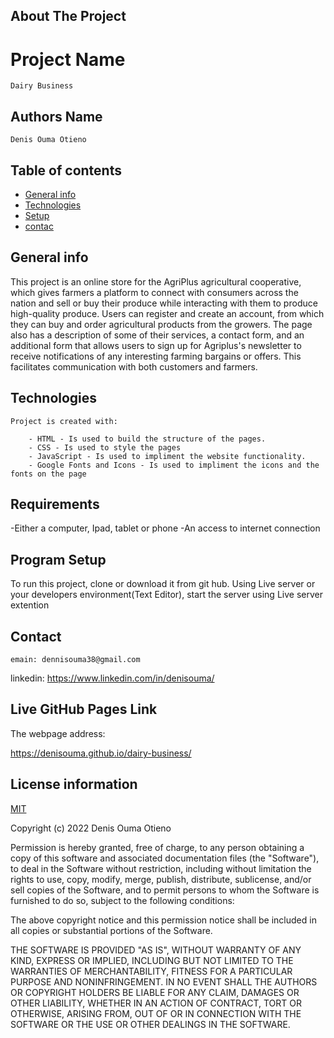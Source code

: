 ## About The Project

# Project Name

    Dairy Business

## Authors Name

    Denis Ouma Otieno

## Table of contents

- [General info](#general-info)
- [Technologies](#technologies)
- [Setup](#setup)
- [contac](#contact)

## General info

This project is an online store for the AgriPlus agricultural cooperative, which gives farmers a platform to connect with consumers across the nation and sell or buy their produce while interacting with them to produce high-quality produce. Users can register and create an account, from which they can buy and order agricultural products from the growers. The page also has a description of some of their services, a contact form, and an additional form that allows users to sign up for Agriplus's newsletter to receive notifications of any interesting farming bargains or offers. This facilitates communication with both customers and farmers.

## Technologies

    Project is created with:

        - HTML - Is used to build the structure of the pages.
        - CSS - Is used to style the pages
        - JavaScript - Is used to impliment the website functionality.
        - Google Fonts and Icons - Is used to impliment the icons and the fonts on the page

## Requirements

-Either a computer, Ipad, tablet or phone -An access to internet connection

## Program Setup

To run this project, clone or download it from git hub. Using Live server or your developers environment(Text Editor), start the server using Live server extention

## Contact

    emain: dennisouma38@gmail.com

linkedin:
https://www.linkedin.com/in/denisouma/

## Live GitHub Pages Link

The webpage address:

https://denisouma.github.io/dairy-business/

## License information

[MIT](LICENCE)

Copyright (c) 2022 Denis Ouma Otieno

Permission is hereby granted, free of charge, to any person obtaining a copy
of this software and associated documentation files (the "Software"), to deal
in the Software without restriction, including without limitation the rights
to use, copy, modify, merge, publish, distribute, sublicense, and/or sell
copies of the Software, and to permit persons to whom the Software is
furnished to do so, subject to the following conditions:

The above copyright notice and this permission notice shall be included in all
copies or substantial portions of the Software.

THE SOFTWARE IS PROVIDED "AS IS", WITHOUT WARRANTY OF ANY KIND, EXPRESS OR
IMPLIED, INCLUDING BUT NOT LIMITED TO THE WARRANTIES OF MERCHANTABILITY,
FITNESS FOR A PARTICULAR PURPOSE AND NONINFRINGEMENT. IN NO EVENT SHALL THE
AUTHORS OR COPYRIGHT HOLDERS BE LIABLE FOR ANY CLAIM, DAMAGES OR OTHER
LIABILITY, WHETHER IN AN ACTION OF CONTRACT, TORT OR OTHERWISE, ARISING FROM,
OUT OF OR IN CONNECTION WITH THE SOFTWARE OR THE USE OR OTHER DEALINGS IN THE
SOFTWARE.
